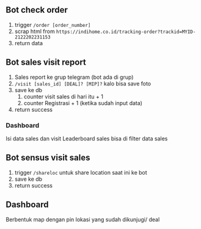 ## Bot check order

1. trigger `/order [order_number]`
2. scrap html from `https://indihome.co.id/tracking-order?trackid=MYID-2122202231153`
3. return data

## Bot sales visit report

1. Sales report ke grup telegram (bot ada di grup)
2. `/visit [sales_id] [DEAL]? [MIP]?` kalo bisa save foto
3. save ke db
    1. counter visit sales di hari itu + 1
    2. counter Registrasi + 1 (ketika sudah input data)
4. return success

### Dashboard

Isi data sales dan visit
Leaderboard sales
bisa di filter data sales

## Bot sensus visit sales

1. trigger `/shareloc` untuk share location saat ini ke bot
2. save ke db
3. return success

## Dashboard

Berbentuk map dengan pin lokasi yang sudah dikunjugi/ deal
